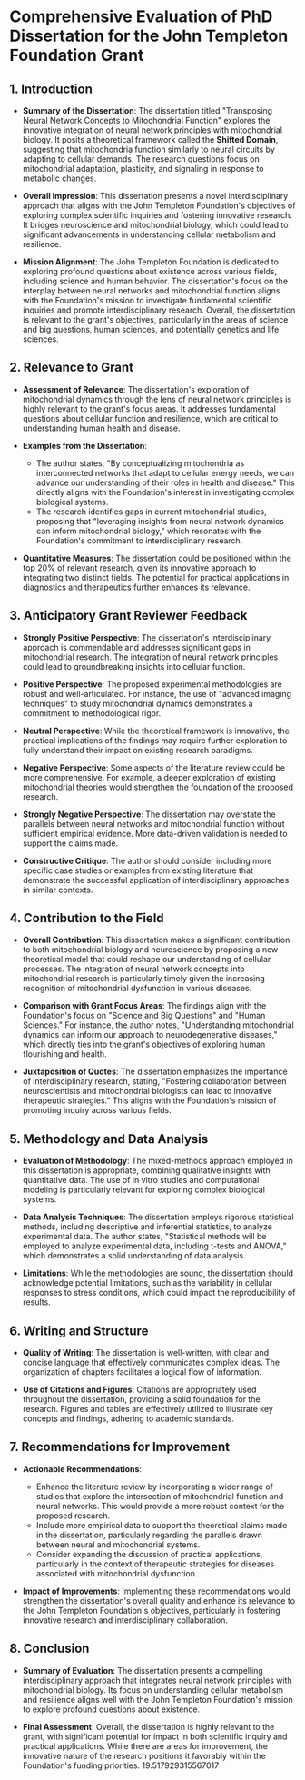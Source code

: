 # Comprehensive Evaluation of PhD Dissertation for the John Templeton Foundation Grant

## 1. Introduction
- **Summary of the Dissertation**: The dissertation titled "Transposing Neural Network Concepts to Mitochondrial Function" explores the innovative integration of neural network principles with mitochondrial biology. It posits a theoretical framework called the **Shifted Domain**, suggesting that mitochondria function similarly to neural circuits by adapting to cellular demands. The research questions focus on mitochondrial adaptation, plasticity, and signaling in response to metabolic changes.
  
- **Overall Impression**: This dissertation presents a novel interdisciplinary approach that aligns with the John Templeton Foundation's objectives of exploring complex scientific inquiries and fostering innovative research. It bridges neuroscience and mitochondrial biology, which could lead to significant advancements in understanding cellular metabolism and resilience.

- **Mission Alignment**: The John Templeton Foundation is dedicated to exploring profound questions about existence across various fields, including science and human behavior. The dissertation's focus on the interplay between neural networks and mitochondrial function aligns with the Foundation's mission to investigate fundamental scientific inquiries and promote interdisciplinary research. Overall, the dissertation is relevant to the grant's objectives, particularly in the areas of science and big questions, human sciences, and potentially genetics and life sciences.

## 2. Relevance to Grant
- **Assessment of Relevance**: The dissertation's exploration of mitochondrial dynamics through the lens of neural network principles is highly relevant to the grant's focus areas. It addresses fundamental questions about cellular function and resilience, which are critical to understanding human health and disease.

- **Examples from the Dissertation**:
  - The author states, "By conceptualizing mitochondria as interconnected networks that adapt to cellular energy needs, we can advance our understanding of their roles in health and disease." This directly aligns with the Foundation's interest in investigating complex biological systems.
  - The research identifies gaps in current mitochondrial studies, proposing that "leveraging insights from neural network dynamics can inform mitochondrial biology," which resonates with the Foundation's commitment to interdisciplinary research.

- **Quantitative Measures**: The dissertation could be positioned within the top 20% of relevant research, given its innovative approach to integrating two distinct fields. The potential for practical applications in diagnostics and therapeutics further enhances its relevance.

## 3. Anticipatory Grant Reviewer Feedback
- **Strongly Positive Perspective**: The dissertation's interdisciplinary approach is commendable and addresses significant gaps in mitochondrial research. The integration of neural network principles could lead to groundbreaking insights into cellular function.
  
- **Positive Perspective**: The proposed experimental methodologies are robust and well-articulated. For instance, the use of "advanced imaging techniques" to study mitochondrial dynamics demonstrates a commitment to methodological rigor.

- **Neutral Perspective**: While the theoretical framework is innovative, the practical implications of the findings may require further exploration to fully understand their impact on existing research paradigms.

- **Negative Perspective**: Some aspects of the literature review could be more comprehensive. For example, a deeper exploration of existing mitochondrial theories would strengthen the foundation of the proposed research.

- **Strongly Negative Perspective**: The dissertation may overstate the parallels between neural networks and mitochondrial function without sufficient empirical evidence. More data-driven validation is needed to support the claims made.

- **Constructive Critique**: The author should consider including more specific case studies or examples from existing literature that demonstrate the successful application of interdisciplinary approaches in similar contexts.

## 4. Contribution to the Field
- **Overall Contribution**: This dissertation makes a significant contribution to both mitochondrial biology and neuroscience by proposing a new theoretical model that could reshape our understanding of cellular processes. The integration of neural network concepts into mitochondrial research is particularly timely given the increasing recognition of mitochondrial dysfunction in various diseases.

- **Comparison with Grant Focus Areas**: The findings align with the Foundation's focus on "Science and Big Questions" and "Human Sciences." For instance, the author notes, "Understanding mitochondrial dynamics can inform our approach to neurodegenerative diseases," which directly ties into the grant's objectives of exploring human flourishing and health.

- **Juxtaposition of Quotes**: The dissertation emphasizes the importance of interdisciplinary research, stating, "Fostering collaboration between neuroscientists and mitochondrial biologists can lead to innovative therapeutic strategies." This aligns with the Foundation's mission of promoting inquiry across various fields.

## 5. Methodology and Data Analysis
- **Evaluation of Methodology**: The mixed-methods approach employed in this dissertation is appropriate, combining qualitative insights with quantitative data. The use of in vitro studies and computational modeling is particularly relevant for exploring complex biological systems.

- **Data Analysis Techniques**: The dissertation employs rigorous statistical methods, including descriptive and inferential statistics, to analyze experimental data. The author states, "Statistical methods will be employed to analyze experimental data, including t-tests and ANOVA," which demonstrates a solid understanding of data analysis.

- **Limitations**: While the methodologies are sound, the dissertation should acknowledge potential limitations, such as the variability in cellular responses to stress conditions, which could impact the reproducibility of results.

## 6. Writing and Structure
- **Quality of Writing**: The dissertation is well-written, with clear and concise language that effectively communicates complex ideas. The organization of chapters facilitates a logical flow of information.

- **Use of Citations and Figures**: Citations are appropriately used throughout the dissertation, providing a solid foundation for the research. Figures and tables are effectively utilized to illustrate key concepts and findings, adhering to academic standards.

## 7. Recommendations for Improvement
- **Actionable Recommendations**:
  - Enhance the literature review by incorporating a wider range of studies that explore the intersection of mitochondrial function and neural networks. This would provide a more robust context for the proposed research.
  - Include more empirical data to support the theoretical claims made in the dissertation, particularly regarding the parallels drawn between neural and mitochondrial systems.
  - Consider expanding the discussion of practical applications, particularly in the context of therapeutic strategies for diseases associated with mitochondrial dysfunction.

- **Impact of Improvements**: Implementing these recommendations would strengthen the dissertation's overall quality and enhance its relevance to the John Templeton Foundation's objectives, particularly in fostering innovative research and interdisciplinary collaboration.

## 8. Conclusion
- **Summary of Evaluation**: The dissertation presents a compelling interdisciplinary approach that integrates neural network principles with mitochondrial biology. Its focus on understanding cellular metabolism and resilience aligns well with the John Templeton Foundation's mission to explore profound questions about existence.

- **Final Assessment**: Overall, the dissertation is highly relevant to the grant, with significant potential for impact in both scientific inquiry and practical applications. While there are areas for improvement, the innovative nature of the research positions it favorably within the Foundation's funding priorities. 19.517929315567017